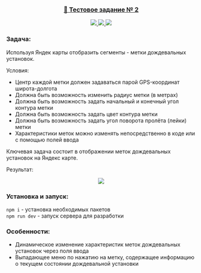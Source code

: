 <h3 align="center">
  <a href="https://test-task-02.vercel.app/">
    💼 Тестовое задание № 2
  </a>
</h3>

<p align="center">
  <a href="https://vuejs.org/">
    <img src="https://img.shields.io/badge/Vue-3.2.47-blue?style=plastic&logo=vuedotjs"/>
  </a>
  <a href="https://vitejs.dev/">
    <img src="https://img.shields.io/badge/Vite-4.1.4-blue?style=plastic&logo=vite"/>
  </a>
  <a href="https://yandex.ru/dev/maps/jsapi/doc/2.1">
    <img src="https://img.shields.io/badge/Яндекс карты-2.1-blue?style=plastic"/>
  </a>
</p>

### Задача:  
Используя Яндек карты отобразить сегменты - метки дождевальных установок.  

Условия:
- Центр каждой метки должен задаваться парой GPS-координат широта-долгота
- Должна быть возможность изменить радиус метки (в метрах)
- Должна быть возможность задать начальный и конечный угол контура метки
- Должна быть возможность задать цвет контура метки
- Должна быть возможность задать угол поворота пролёта (лейки) метки
- Характеристики меток можно изменять непосредственно в коде или с помощью полей ввода  

Ключевая задача состоит в отображении меток дождевальных установок на Яндекс карте.  

Результат:  

<div align="center">
  <a href="https://test-task-02.vercel.app/">
    <img src="https://user-images.githubusercontent.com/96790009/232335722-c81a2519-2a76-4044-a37a-b78288591e9f.png"/>
  </a>
</div>

### Установка и запуск:

`npm i` - установка необходимых пакетов  
`npm run dev` - запуск сервера для разработки  

### Особенности:
- Динамическое изменение характеристик меток дождевальных установок через поля ввода
- Выпадающее меню по нажатию на метку, содержащее информацию о текущем состоянии дождевальной установки


